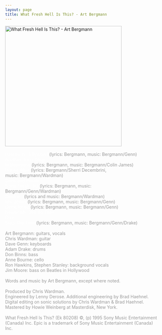 ```yaml
---
layout: page
title: What Fresh Hell Is This? - Art Bergmann
---
```

<img src="images/stories/album_covers/album_descriptions/art_bergmann-what_fresh_hell_is_this.jpg" alt="What Fresh Hell Is This? - Art Bergmann" title="What Fresh Hell Is This? - Art Bergmann" style="border: 0px solid #000000; width: 377px; height: 388px" width="377" align="bottom" height="388" /><br />
<br />
<span style="color: #ffffff">Beatles in Hollywood</span><span style="color: #999999"> (lyrics: Bergmann, music: Bergmann/Genn)<br />
</span>
<span style="color: #ffffff">
Another Train Song </span><span style="color: #ffffff"><br />
</span>
<span style="color: #ffffff">
In Betweens</span><span style="color: #999999"> (lyrics: Bergmann, music: Bergmann/Colin James)<br />
</span>
<span style="color: #ffffff">
Buried Alive</span><span style="color: #999999"><span style="color: #ffffff"> </span>(lyrics: Bergmann/Sherri Decembrini, <br />
music: Bergmann/Wardman)<br />
</span>
<span style="color: #ffffff">
Guns and Heroin</span><span style="color: #ffffff"><br />
</span>
<span style="color: #999999"><span style="color: #ffffff">
Some Fresh Hell</span> </span><span style="color: #999999">(lyrics: Bergmann, music: <br />
Bergmann/Genn/Wardman)<br />
</span>
<span style="color: #ffffff">
Contract</span><span style="color: #999999"> (lyrics and music: Bergmann/Wardman)<br />
</span>
<span style="color: #ffffff">
Ms. Jones</span><span style="color: #999999"><span style="color: #ffffff"> </span>(lyrics: Bergmann, music: Bergmann/Genn)<br />
</span>
<span style="color: #ffffff">
Demolished</span><span style="color: #999999"><span style="color: #ffffff"> </span>(lyrics: Bergmann, music: Bergmann/Genn)<br />
</span>
<span style="color: #ffffff">
Nearer My God To Thee<br />
Dive<br />
Stop The Time</span><span style="color: #999999"> (lyrics: Bergmann, music: Bergmann/Genn/Drake)<br />
<br />
Art Bergmann: guitars, vocals<br />
Chris Wardman: guitar<br />
Dave Genn: keyboards<br />
Adam Drake: drums<br />
Don Binns: bass<br />
Anne Bourne: cello<br />
Ron Hawkins, Stephen Stanley: background vocals<br />
Jim Moore: bass on Beatles in Hollywood<br />
<br />
</span>
<span style="color: #999999">
Words and music by Art Bergmann</span><span style="color: #999999">, except where noted.<br />
<br />
Produced by Chris Wardman.<br />
Engineered by Lenny Derose. Additional engineering by Brad Haehnel.<br />
Digital editing on sonic solutions by Chris Wardman &amp; Brad Haehnel.<br />
Mastered by Howie Weinberg at Masterdisk, New York.<br />
<br />
What Fresh Hell Is This? (Ek 80208) &copy;, (p) 1995 Sony Music Entertainment (Canada) Inc. Epic is a trademark of Sony Music Entertainment (Canada) Inc.</span><span style="color: #999999"></span><br />
